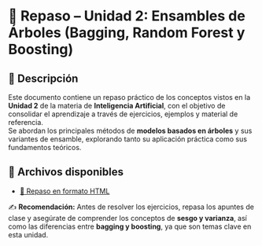 # 🧠 Repaso – Unidad 2: Ensambles de Árboles (Bagging, Random Forest y Boosting)

## 📘 Descripción  
Este documento contiene un repaso práctico de los conceptos vistos en la **Unidad 2** de la materia de **Inteligencia Artificial**, con el objetivo de consolidar el aprendizaje a través de ejercicios, ejemplos y material de referencia.  
Se abordan los principales métodos de **modelos basados en árboles** y sus variantes de ensamble, explorando tanto su aplicación práctica como sus fundamentos teóricos.

## 📁 Archivos disponibles  
- [📄 Repaso en formato HTML](./Unidad%202_Repaso.html)  

✍️ **Recomendación:** Antes de resolver los ejercicios, repasa los apuntes de clase y asegúrate de comprender los conceptos de **sesgo y varianza**, así como las diferencias entre **bagging y boosting**, ya que son temas clave en esta unidad.

